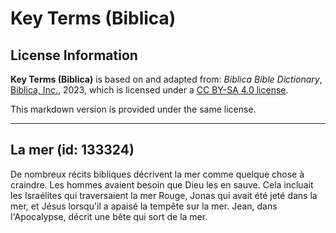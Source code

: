 # Key Terms (Biblica)

## License Information

**Key Terms (Biblica)** is based on and adapted from: _Biblica Bible Dictionary_, [Biblica, Inc.](https://www.biblica.com/), 2023, which is licensed under a [CC BY-SA 4.0 license](https://creativecommons.org/licenses/by-sa/4.0/legalcode.en).

This markdown version is provided under the same license.



--------------------------------

## La mer (id: 133324)

De nombreux récits bibliques décrivent la mer comme quelque chose à craindre. Les hommes avaient besoin que Dieu les en sauve. Cela incluait les Israélites qui traversaient la mer Rouge, Jonas qui avait été jeté dans la mer, et Jésus lorsqu'il a apaisé la tempête sur la mer. Jean, dans l'Apocalypse, décrit une bête qui sort de la mer.


